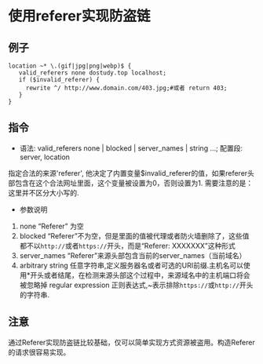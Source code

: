 # 使用referer实现防盗链

## 例子

```shell
location ~* \.(gif|jpg|png|webp)$ {
   valid_referers none dostudy.top localhost;
   if ($invalid_referer) {
     rewrite ^/ http://www.domain.com/403.jpg;#或者 return 403;
   }
}
```

## 指令

- 语法: valid_referers none | blocked | server_names | string …;
配置段: server, location

指定合法的来源'referer', 他决定了内置变量$invalid_referer的值，如果referer头部包含在这个合法网址里面，这个变量被设置为0，否则设置为1. 需要注意的是：这里并不区分大小写的.

- 参数说明

1. none “Referer” 为空
2. blocked “Referer”不为空，但是里面的值被代理或者防火墙删除了，这些值都不以`http://`或者`https://`开头，而是“Referer: XXXXXXX”这种形式
3. server_names “Referer”来源头部包含当前的server_names（当前域名）
4. arbitrary string 任意字符串,定义服务器名或者可选的URI前缀.主机名可以使用*开头或者结尾，在检测来源头部这个过程中，来源域名中的主机端口将会被忽略掉
regular expression 正则表达式,~表示排除`https://`或`http://`开头的字符串.

## 注意

通过Referer实现防盗链比较基础，仅可以简单实现方式资源被盗用。构造Referer的请求很容易实现。

